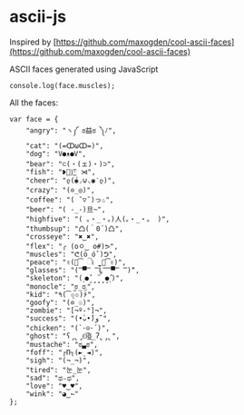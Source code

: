 ascii-js
========

Inspired by [https://github.com/maxogden/cool-ascii-faces](https://github.com/maxogden/cool-ascii-faces)

ASCII faces generated using JavaScript

	console.log(face.muscles);
	
All the faces:

	var face = {
	    "angry": "ヽ༼ ಠ益ಠ ༽ﾉ",
	    "cat": "(=ↀωↀ=)",
	    "dog": "V●ᴥ●V",
	    "bear": "⊂(・(ェ)・)⊃",
	    "fish": "❥᷁)͜͡˒ ⋊",
	    "cheer": "ლ(́◉◞౪◟◉‵ლ)",
	    "crazy": "(⊙_◎)",
	    "coffee": "( ˘▽˘)っ♨",
	    "beer": "( -_-)旦~",
	    "highfive": "( 。・_・。)人(。・_・。 )",
	    "thumbsup": "凸(｀0´)凸",
	    "crosseye": "✖‿✖",
	    "flex": "╭ (oㅇ‿ o#)ᕗ",
	    "muscles": "ᕦ(ò_óˇ)ᕤ",
	    "peace": "✌(꒡͡ ો ̼̮ ꒡͡✌)",
	    "glasses": "(̿▀̿ ̿Ĺ̯̿̿▀̿ ̿)̄",
	    "skeleton": "(˼●̙̂ ̟ ̟̎ ̟ ̘●̂˻)",
	    "monocle": "ಠ_ರೃ",
	    "kid": "٩(͡๏̯͡๏)۶",
	    "goofy": "(⊙_☉)",
	    "zombie": "[¬º-°]¬",
	    "success": "(•̀ᴗ•́)و ̑̑",
	    "chicken": "(`･⊝･´)",
	    "ghost": "ʕ̡̢̡ʘ̅͟͜͡ʘ̲̅ʔ̢̡̢",
	    "mustache": "ಠ▃ಠ",
	    "foff": "┌П┐(►˛◄)",
	    "sigh": "(¬_¬)",
	    "tired": "눈_눈",
	    "sad": "ಥ⌣ಥ",
	    "love": "♥‿♥",
	    "wink": "◕‿↼"
	};

